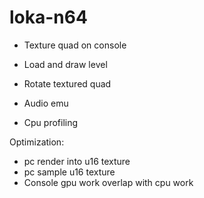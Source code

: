 # loka-n64

- Texture quad on console

- Load and draw level

- Rotate textured quad
- Audio emu

- Cpu profiling

Optimization:
- pc render into u16 texture
- pc sample u16 texture
- Console gpu work overlap with cpu work

